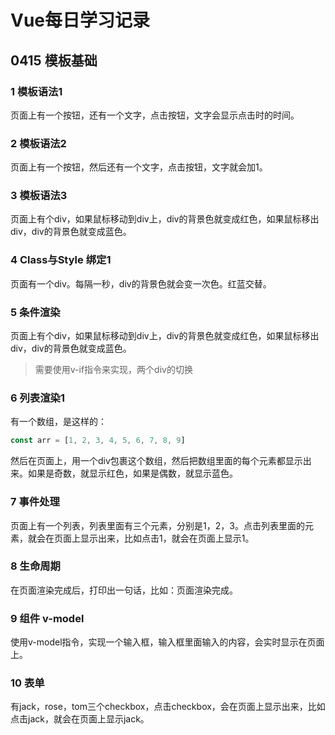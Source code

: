 # Vue每日学习记录

## 0415 模板基础

### 1 模板语法1

页面上有一个按钮，还有一个文字，点击按钮，文字会显示点击时的时间。

### 2 模板语法2

页面上有一个按钮，然后还有一个文字，点击按钮，文字就会加1。

### 3 模板语法3

页面上有个div，如果鼠标移动到div上，div的背景色就变成红色，如果鼠标移出div，div的背景色就变成蓝色。

### 4 Class与Style 绑定1

页面有一个div。每隔一秒，div的背景色就会变一次色。红蓝交替。

### 5 条件渲染

页面上有个div，如果鼠标移动到div上，div的背景色就变成红色，如果鼠标移出div，div的背景色就变成蓝色。

> 需要使用v-if指令来实现，两个div的切换

### 6 列表渲染1

有一个数组，是这样的：

```js
const arr = [1, 2, 3, 4, 5, 6, 7, 8, 9]
```

然后在页面上，用一个div包裹这个数组，然后把数组里面的每个元素都显示出来。如果是奇数，就显示红色，如果是偶数，就显示蓝色。

### 7 事件处理

页面上有一个列表，列表里面有三个元素，分别是1，2，3。点击列表里面的元素，就会在页面上显示出来，比如点击1，就会在页面上显示1。

### 8 生命周期

在页面渲染完成后，打印出一句话，比如：页面渲染完成。

### 9 组件 v-model

使用v-model指令，实现一个输入框，输入框里面输入的内容，会实时显示在页面上。

### 10 表单

有jack，rose，tom三个checkbox，点击checkbox，会在页面上显示出来，比如点击jack，就会在页面上显示jack。
